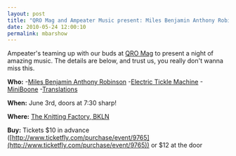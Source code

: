 ```yaml
---
layout: post
title: "QRO Mag and Ampeater Music present: Miles Benjamin Anthony Robinson, Electric Tickle Machine, MiniBoone, and Translations @ The Knitting Factory on 6/3"
date: 2010-05-24 12:00:10
permalink: mbarshow
---
```

[](http://bk.knittingfactory.com/)Ampeater's teaming up with our buds at [QRO Mag](http://www.qromag.com/) to present a night of amazing music. The details are below, and trust us, you really don't wanna miss this.

**Who:** -[Miles Benjamin Anthony Robinson](http://pitchfork.com/reviews/albums/11982-miles-benjamin-anthony-robinson/) -[Electric Tickle Machine](http://www.myspace.com/electricticklemachine) -[MiniBoone](http://www.myspace.com/minibooneband) -[Translations](http://www.myspace.com/translationsnyc)

**When:** June 3rd, doors at 7:30 sharp!

**Where:** [The Knitting Factory, BKLN](http://maps.google.com/maps/place?cid=7991000758045777670&q=knitting+factory+brooklyn&hl=en&cd=1&cad=src:pplink&ei=t435S9XIH432ywStwb3ZDQ)

**Buy:** Tickets $10 in advance ([http://www.ticketfly.com/purchase/event/9765](http://www.ticketfly.com/purchase/event/9765)) or $12 at the door
  
  